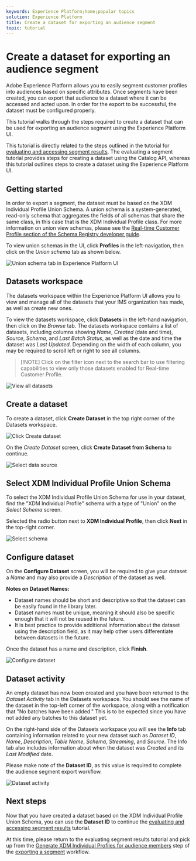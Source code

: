```yaml
---
keywords: Experience Platform;home;popular topics
solution: Experience Platform
title: Create a dataset for exporting an audience segment
topic: tutorial
---
```


# Create a dataset for exporting an audience segment

Adobe Experience Platform allows you to easily segment customer profiles into audiences based on specific attributes. Once segments have been created, you can export that audience to a dataset where it can be accessed and acted upon. In order for the export to be successful, the dataset must be configured properly.

This tutorial walks through the steps required to create a dataset that can be used for exporting an audience segment using the Experience Platform UI.

This tutorial is directly related to the steps outlined in the tutorial for [evaluating and accessing segment results](./evaluate-a-segment.md). The evaluating a segment tutorial provides steps for creating a dataset using the Catalog API, whereas this tutorial outlines steps to create a dataset using the Experience Platform UI.

## Getting started

In order to export a segment, the dataset must be based on the XDM Individual Profile Union Schema. A union schema is a system-generated, read-only schema that aggregates the fields of all schemas that share the same class, in this case that is the XDM Individual Profile class. For more information on union view schemas, please see the [Real-time Customer Profile section of the Schema Registry developer guide](../../xdm/schema/composition.md#union).

To view union schemas in the UI, click **Profiles** in the left-navigation, then click on the *Union schema* tab as shown below.

![Union schema tab in Experience Platform UI](../images/tutorials/segment-export-dataset/union-schema-ui.png)


## Datasets workspace

The datasets workspace within the Experience Platform UI allows you to view and manage all of the datasets that your IMS organization has made, as well as create new ones. 

To view the datasets workspace, click **Datasets** in the left-hand navigation, then click on the *Browse* tab. The datasets workspace contains a list of datasets, including columns showing *Name*, *Created* (date and time), *Source*, *Schema*, and *Last Batch Status*, as well as the date and time the dataset was *Last Updated*. Depending on the width of each column, you may be required to scroll left or right to see all columns. 

>[!NOTE] Click on the filter icon next to the search bar to use filtering capabilities to view only those datasets enabled for Real-time Customer Profile.

![View all datasets](../images/tutorials/segment-export-dataset/datasets-workspace.png)

## Create a dataset

To create a dataset, click **Create Dataset** in the top right corner of the Datasets workspace. 

![Click Create dataset](../images/tutorials/segment-export-dataset/dataset-click-create.png)

On the *Create Dataset* screen, click **Create Dataset from Schema** to continue.

![Select data source](../images/tutorials/segment-export-dataset/create-dataset.png)

## Select XDM Individual Profile Union Schema

To select the XDM Individual Profile Union Schema for use in your dataset, find the "XDM Individual Profile" schema with a type of "Union" on the *Select Schema* screen.

Selected the radio button next to **XDM Individual Profile**, then click **Next** in the top-right corner.

![Select schema](../images/tutorials/segment-export-dataset/select-schema.png)

## Configure dataset

On the **Configure Dataset** screen, you will be required to give your dataset a *Name* and may also provide a *Description* of the dataset as well. 

**Notes on Dataset Names:**
- Dataset names should be short and descriptive so that the dataset can be easily found in the library later. 
- Dataset names must be unique, meaning it should also be specific enough that it will not be reused in the future. 
- It is best practice to provide additional information about the dataset using the description field, as it may help other users differentiate between datasets in the future.

Once the dataset has a name and description, click **Finish**.

![Configure dataset](../images/tutorials/segment-export-dataset/configure-dataset.png)

## Dataset activity

An empty dataset has now been created and you have been returned to the *Dataset Activity* tab in the Datasets workspace. You should see the name of the dataset in the top-left corner of the workspace, along with a notification that "No batches have been added." This is to be expected since you have not added any batches to this dataset yet. 

On the right-hand side of the Datasets workspace you will see the **Info** tab containing information related to your new dataset such as *Dataset ID*, *Name*, *Description*, *Table Name*, *Schema*, *Streaming*, and *Source*. The Info tab also includes information about when the dataset was *Created* and its *Last Modified* date.

Please make note of the **Dataset ID**, as this value is required to complete the audience segment export workflow.

![Dataset activity](../images/tutorials/segment-export-dataset/dataset-activity.png)

## Next steps

Now that you have created a dataset based on the XDM Individual Profile Union Schema, you can use the **Dataset ID** to continue the [evaluating and accessing segment results](./evaluate-a-segment.md) tutorial.

At this time, please return to the evaluating segment results tutorial and pick up from the [Generate XDM Individual Profiles for audience members](./evaluate-a-segment.md#generate-profiles) step of the [exporting a segment](./evaluate-a-segment.md#export) workflow. 
